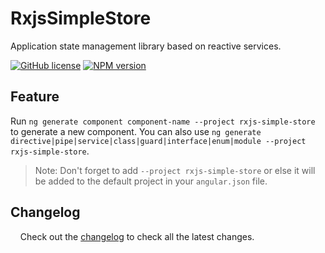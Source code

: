 # RxjsSimpleStore

Application state management library based on reactive services.

[![GitHub license](https://img.shields.io/badge/license-MIT-blue.svg)](LICENSE)
[![NPM version](https://badge.fury.io/js/rxjs-simple-store.svg)](http://badge.fury.io/js/rjxs-simple-store)

## Feature


Run `ng generate component component-name --project rxjs-simple-store` to generate a new component. You can also use `ng generate directive|pipe|service|class|guard|interface|enum|module --project rxjs-simple-store`.
> Note: Don't forget to add `--project rxjs-simple-store` or else it will be added to the default project in your `angular.json` file. 

## Changelog

&nbsp;&nbsp;&nbsp;&nbsp;Check out the <a href="https://github.com/alexey-gladilin/rxjs-simple-store/blob/master/CHANGELOG.MD" rel="nofollow">changelog</a> to check all the latest changes.
